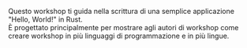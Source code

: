Questo workshop ti guida nella scrittura di una semplice applicazione "Hello, World!" in Rust.  
È progettato principalmente per mostrare agli autori di workshop come creare workshop in più linguaggi di programmazione e in più lingue.
